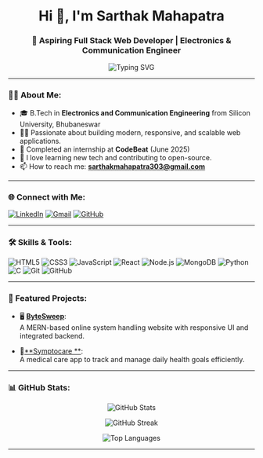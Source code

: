 <!-- Profile Header -->
<h1 align="center">Hi 👋, I'm Sarthak Mahapatra</h1>
<h3 align="center">🚀 Aspiring Full Stack Web Developer | Electronics & Communication Engineer</h3>

<!-- Typing Animation -->
<p align="center">
  <img src="https://readme-typing-svg.demolab.com?font=Fira+Code&size=22&pause=1000&color=00F7EF&center=true&vCenter=true&width=600&lines=Full+Stack+Web+Developer;MERN+Stack+Enthusiast;Electronics+%26+Communication+Engineer;Always+Learning+%F0%9F%93%9A" alt="Typing SVG" />
</p>

---

### 👨‍💻 About Me:
- 🎓 B.Tech in **Electronics and Communication Engineering** from Silicon University, Bhubaneswar
- 🧑‍💻 Passionate about building modern, responsive, and scalable web applications.  
- 💼 Completed an internship at **CodeBeat** (June 2025)  
- 🧠 I love learning new tech and contributing to open-source.  
- 📫 How to reach me: **sarthakmahapatra303@gmail.com**

---

### 🌐 Connect with Me:
<p align="left">
<a href="https://www.linkedin.com/in/sarthak-mahapatra-3b681a316" target="_blank"><img src="https://img.icons8.com/color/48/linkedin.png" alt="LinkedIn"/></a>
<a href="mailto:sarthakmahapatra303@gmail.com"><img src="https://img.icons8.com/color/48/gmail-new.png" alt="Gmail"/></a>
<a href="https://github.com/sarthakmahapatra05" target="_blank"><img src="https://img.icons8.com/ios-glyphs/48/github.png" alt="GitHub"/></a>
</p>

---

### 🛠️ Skills & Tools:
<p align="left"> 
  <img src="https://img.icons8.com/color/48/html-5.png" alt="HTML5"/>
  <img src="https://img.icons8.com/color/48/css3.png" alt="CSS3"/>
  <img src="https://img.icons8.com/color/48/javascript--v1.png" alt="JavaScript"/>
  <img src="https://img.icons8.com/officel/48/react.png" alt="React"/>
  <img src="https://img.icons8.com/color/48/nodejs.png" alt="Node.js"/>
  <img src="https://img.icons8.com/color/48/mongodb.png" alt="MongoDB"/>
  <img src="https://img.icons8.com/color/48/python.png" alt="Python"/>
  <img src="https://img.icons8.com/color/48/c-programming.png" alt="C"/>
  <img src="https://img.icons8.com/color/48/git.png" alt="Git"/>
  <img src="https://img.icons8.com/color/48/github.png" alt="GitHub"/>
</p>

---

### 🚀 Featured Projects:
- 🖥️ [**ByteSweep**](https://github.com/sarthakmahapatra05/BYTESWEEP):  
  A MERN-based online system handling website with responsive UI and integrated backend.

- 📝[**Symptocare **](https://github.com/sarthakmahapatra05/Symptocare):  
  A medical care  app to track and manage daily health goals efficiently.

---
### 📊 GitHub Stats:
<p align="center">
  <img src="https://github-readme-stats.vercel.app/api?username=sarthakmahapatra05&show_icons=true&theme=tokyonight" alt="GitHub Stats" />
</p>

<p align="center">
  <img src="https://github-readme-streak-stats.herokuapp.com/?user= SarthakMahapatra05 &theme=tokyonight" alt="GitHub Streak" />
</p>

<p align="center">
  <img src="https://github-readme-stats.vercel.app/api/top-langs/?username=sarthakmahapatra05&layout=compact&theme=tokyonight" alt="Top Languages" />
</p>

---
